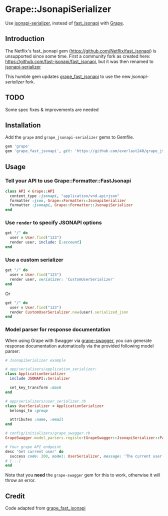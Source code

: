 # Grape::JsonapiSerializer

Use [jsonapi-serializer](https://github.com/jsonapi-serializer/jsonapi-serializer), instead of [fast_jsonapi](https://github.com/Netflix/fast_jsonapi) with [Grape](https://github.com/ruby-grape/grape).

## Introduction

The Netflix's fast_jsonapi gem (https://github.com/Netflix/fast_jsonapi) is unsupported since some time.
First a community fork as created here: https://github.com/fast-jsonapi/fast_jsonapi, but it was then renamed to
[jsonapi-serializer](https://github.com/jsonapi-serializer/jsonapi-serializer)

This humble gem updates [grape_fast_jsonapi](https://github.com/EmCousin/grape_fast_jsonapi) to use the new *jsonapi-serializer* fork.

## TODO

Some spec fixes & improvements are needed

## Installation

Add the `grape` and `grape_jsonapi-serializer` gems to Gemfile.

```ruby
gem 'grape'
gem 'grape_fast_jsonapi', git: 'https://github.com/everlast240/grape_jsonapi-serializer'
```

## Usage

### Tell your API to use Grape::Formatter::FastJsonapi

```ruby
class API < Grape::API
  content_type :jsonapi, "application/vnd.api+json"
  formatter :json, Grape::Formatter::JsonapiSerializer
  formatter :jsonapi, Grape::Formatter::JsonapiSerializer
end
```

### Use `render` to specify JSONAPI options

```ruby
get "/" do
  user = User.find("123")
  render user, include: [:account]
end
```

### Use a custom serializer

```ruby
get "/" do
  user = User.find("123")
  render user, serializer: 'CustomUserSerializer'
end
```

Or

```ruby
get "/" do
  user = User.find("123")
  render CustomUserSerializer.new(user).serialized_json
end
```

### Model parser for response documentation

When using Grape with Swagger via [grape-swagger](https://github.com/ruby-grape/grape-swagger), you can generate response documentation automatically via the provided following model parser:

```ruby
# JsonapiSerializer example

# app/serializers/application_serializer:
class ApplicationSerializer
  include JSONAPI::Serializer

  set_key_transform :dash
end

# app/serializers/user_serializer.rb
class UserSerializer < ApplicationSerializer
  belongs_to :group

  attributes :name, :email
end

# config/initializers/grape_swagger.rb
GrapeSwagger.model_parsers.register(GrapeSwagger::JsonapiSerializer::Parser, ApplicationSerializer)

# Your grape API endpoint
desc 'Get current user' do
  success code: 200, model: UserSerializer, message: 'The current user'
# [...]
end
```

Note that you **need** the `grape-swagger` gem for this to work, otherwise it will throw an error.

## Credit

Code adapted from [grape_fast_jsonapi](https://github.com/EmCousin/grape_fast_jsonapi)
